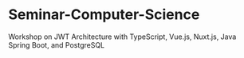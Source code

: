 # Seminar-Computer-Science
Workshop on JWT Architecture with TypeScript, Vue.js, Nuxt.js, Java Spring Boot, and PostgreSQL
